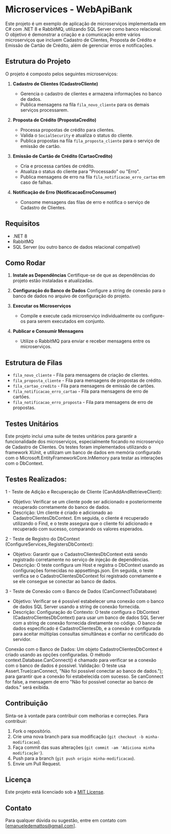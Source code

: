 # Microservices - WebApiBank

Este projeto é um exemplo de aplicação de microserviços implementada em C# com .NET 8 e RabbitMQ, utilizando SQL Server como banco relacional. O objetivo é demonstrar a criação e a comunicação entre vários microserviços que incluem Cadastro de Clientes, Proposta de Crédito e Emissão de Cartão de Crédito, além de gerenciar erros e notificações.

## Estrutura do Projeto

O projeto é composto pelos seguintes microserviços:

1. **Cadastro de Clientes (CadastroCliente)**
   - Gerencia o cadastro de clientes e armazena informações no banco de dados.
   - Publica mensagens na fila `fila_novo_cliente` para os demais serviços processarem.

2. **Proposta de Crédito (PropostaCredito)**
   - Processa propostas de crédito para clientes.
   - Valida o `SocialSecurity` e atualiza o status do cliente.
   - Publica propostas na fila `fila_proposta_cliente` para o serviço de emissão de cartão.

3. **Emissão de Cartão de Crédito (CartaoCredito)**
   - Cria e processa cartões de crédito.
   - Atualiza o status do cliente para "Processado" ou "Erro".
   - Publica mensagens de erro na fila `fila_notificacao_erro_cartao` em caso de falhas.

4. **Notificação de Erro (NotificacaoErroConsumer)**
   - Consome mensagens das filas de erro e notifica o serviço de Cadastro de Clientes.

## Requisitos

- .NET 8
- RabbitMQ
- SQL Server (ou outro banco de dados relacional compatível)

## Como Rodar

1. **Instale as Dependências**
   Certifique-se de que as dependências do projeto estão instaladas e atualizadas.

2. **Configuração do Banco de Dados**
   Configure a string de conexão para o banco de dados no arquivo de configuração do projeto.

3. **Executar os Microserviços**
   - Compile e execute cada microserviço individualmente ou configure-os para serem executados em conjunto.

4. **Publicar e Consumir Mensagens**
   - Utilize o RabbitMQ para enviar e receber mensagens entre os microserviços.

## Estrutura de Filas

- `fila_novo_cliente` - Fila para mensagens de criação de clientes.
- `fila_proposta_cliente` - Fila para mensagens de propostas de crédito.
- `fila_cartao_credito` - Fila para mensagens de emissão de cartões.
- `fila_notificacao_erro_cartao` - Fila para mensagens de erro de cartões.
- `fila_notificacao_erro_proposta` - Fila para mensagens de erro de propostas.

## Testes Unitários
Este projeto inclui uma suite de testes unitários para garantir a funcionalidade dos microserviços, especialmente focando no microserviço de Cadastro de Clientes. Os testes foram implementados utilizando o framework XUnit, e utilizam um banco de dados em memória configurado com o Microsoft.EntityFrameworkCore.InMemory para testar as interações com o DbContext.

  ## Testes Realizados:
  
1 - Teste de Adição e Recuperação de Cliente (CanAddAndRetrieveClient):
- Objetivo: Verificar se um cliente pode ser adicionado e posteriormente recuperado corretamente do banco de dados.
- Descrição: Um cliente é criado e adicionado ao CadastroClientesDbContext. Em seguida, o cliente é recuperado utilizando o Find, e o teste assegura que o cliente foi adicionado e recuperado com sucesso, comparando os valores esperados.

2 - Teste de Registro do DbContext (ConfigureServices_RegistersDbContext):
- Objetivo: Garantir que o CadastroClientesDbContext está sendo registrado corretamente no serviço de injeção de dependências.
- Descrição: O teste configura um Host e registra o DbContext usando as configurações fornecidas no appsettings.json. Em seguida, o teste verifica se o CadastroClientesDbContext foi registrado corretamente e se ele consegue se conectar ao banco de dados.

3 - Teste de Conexão com o Banco de Dados (CanConnectToDatabase)
- Objetivo: Verificar se é possível estabelecer uma conexão com o banco de dados SQL Server usando a string de conexão fornecida.
- Descrição: Configuração do Contexto: O teste configura o DbContext (CadastroClientesDbContext) para usar um banco de dados SQL Server com a string de conexão fornecida diretamente no código. O banco de dados especificado é CadastroClientesDb, e a conexão é configurada para aceitar múltiplas consultas simultâneas e confiar no certificado do servidor.

Conexão com o Banco de Dados: Um objeto CadastroClientesDbContext é criado usando as opções configuradas. O método context.Database.CanConnect() é chamado para verificar se a conexão com o banco de dados é possível.
Validação: O teste usa Assert.True(canConnect, "Não foi possível conectar ao banco de dados."); para garantir que a conexão foi estabelecida com sucesso. Se canConnect for false, a mensagem de erro "Não foi possível conectar ao banco de dados." será exibida.

## Contribuição

Sinta-se à vontade para contribuir com melhorias e correções. Para contribuir:

1. Fork o repositório.
2. Crie uma nova branch para sua modificação (`git checkout -b minha-modificacao`).
3. Faça commit das suas alterações (`git commit -am 'Adiciona minha modificação'`).
4. Push para a branch (`git push origin minha-modificacao`).
5. Envie um Pull Request.

## Licença

Este projeto está licenciado sob a [MIT License](LICENSE).

## Contato

Para qualquer dúvida ou sugestão, entre em contato com [emanueledemattos@gmail.com].


